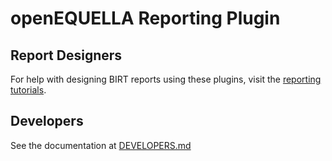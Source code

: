 # openEQUELLA Reporting Plugin

## Report Designers

For help with designing BIRT reports using these plugins, visit the [reporting tutorials](https://openequella.github.io/tutorials/reporting/index.html).

## Developers

See the documentation at [DEVELOPERS.md](DEVELOPERS.md)
